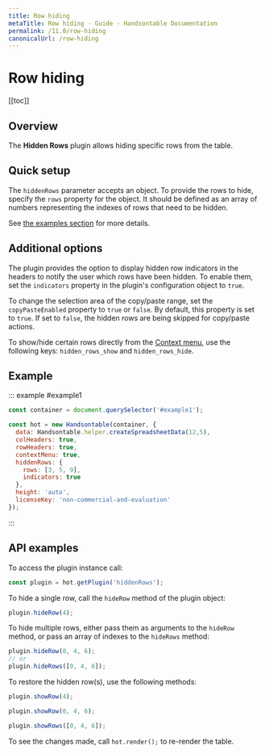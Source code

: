 ```yaml
---
title: Row hiding
metaTitle: Row hiding - Guide - Handsontable Documentation
permalink: /11.0/row-hiding
canonicalUrl: /row-hiding
---
```


# Row hiding

[[toc]]

## Overview

The **Hidden Rows** plugin allows hiding specific rows from the table.

## Quick setup

The `hiddenRows` parameter accepts an object. To provide the rows to hide, specify the `rows` property for the object. It should be defined as an array of numbers representing the indexes of rows that need to be hidden.

See [the examples section](#example) for more details.

## Additional options

The plugin provides the option to display hidden row indicators in the headers to notify the user which rows have been hidden. To enable them, set the `indicators` property in the plugin's configuration object to `true`.

To change the selection area of the copy/paste range, set the `copyPasteEnabled` property to `true` or `false`. By default, this property is set to `true`. If set to `false`, the hidden rows are being skipped for copy/paste actions.

To show/hide certain rows directly from the [Context menu](@/guides/accessories-and-menus/context-menu.md), use the following keys: `hidden_rows_show` and `hidden_rows_hide`.

## Example

::: example #example1
```js
const container = document.querySelector('#example1');

const hot = new Handsontable(container, {
  data: Handsontable.helper.createSpreadsheetData(12,5),
  colHeaders: true,
  rowHeaders: true,
  contextMenu: true,
  hiddenRows: {
    rows: [3, 5, 9],
    indicators: true
  },
  height: 'auto',
  licenseKey: 'non-commercial-and-evaluation'
});
```
:::

## API examples

To access the plugin instance call:

```js
const plugin = hot.getPlugin('hiddenRows');
```

To hide a single row, call the `hideRow` method of the plugin object:

```js
plugin.hideRow(4);
```

To hide multiple rows, either pass them as arguments to the `hideRow` method, or pass an array of indexes to the `hideRows` method:

```js
plugin.hideRow(0, 4, 6);
// or
plugin.hideRows([0, 4, 6]);
```

To restore the hidden row(s), use the following methods:

```js
plugin.showRow(4);
```
```js
plugin.showRow(0, 4, 6);
```
```js
plugin.showRows([0, 4, 6]);
```

To see the changes made, call `hot.render();` to re-render the table.
